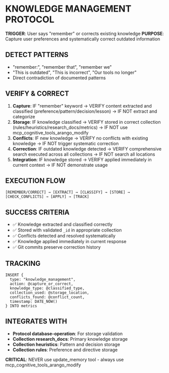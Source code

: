 <!-- FILE_MAP_BEGIN 
<!--
{"file_metadata":{"title":"KNOWLEDGE MANAGEMENT PROTOCOL","description":"This document outlines the protocol for capturing, verifying, correcting, and managing knowledge within the system. It details pattern detection, verification steps, execution flow, success criteria, tracking mechanisms, and integration points with other collections and protocols.","last_updated":"2025-07-31","type":"documentation"},"ai_instructions":"Analyze the document to understand the knowledge management workflow including pattern detection, verification, correction, execution flow, success criteria, tracking, and integration. Use the section divisions to navigate key procedural steps and code examples. Pay attention to the verification and correction logic, the AQL tracking query, and integration constraints. Ensure line numbers are accurate for precise referencing and avoid overlapping sections.","sections":[{"name":"Introduction and Purpose","description":"Introduces the knowledge management protocol, its trigger conditions, and the overall purpose of capturing and correcting user knowledge.","line_start":7,"line_end":11},{"name":"Pattern Detection","description":"Describes the specific phrases and patterns that trigger the knowledge capture or correction process.","line_start":12,"line_end":16},{"name":"Verification and Correction Process","description":"Details the step-by-step verification, classification, storage, conflict detection, correction, and integration procedures for managing knowledge.","line_start":17,"line_end":23},{"name":"Execution Flow Diagram","description":"Presents the sequential flow of the knowledge management process from remembering or correcting to tracking.","line_start":24,"line_end":28},{"name":"Success Criteria","description":"Lists the criteria that define successful knowledge management including extraction, storage, conflict resolution, application, and history preservation.","line_start":29,"line_end":35},{"name":"Tracking Mechanism","description":"Provides the AQL code block used to log knowledge management actions and metadata into the metrics collection.","line_start":36,"line_end":47},{"name":"Integration Points and Constraints","description":"Specifies the related collections and protocols integrated with the knowledge management process and highlights critical constraints on tool usage.","line_start":48,"line_end":56}],"key_elements":[{"name":"Trigger and Purpose Statements","description":"Defines the trigger keywords and the purpose of the knowledge management protocol, foundational for understanding the document's intent.","line":8},{"name":"Pattern Detection List","description":"Enumerates the key phrases that the system detects to initiate knowledge capture or correction.","line":13},{"name":"Verification and Correction Steps","description":"Numbered procedural instructions outlining how knowledge is captured, verified, stored, checked for conflicts, corrected, and integrated.","line":18},{"name":"Execution Flow Diagram","description":"A concise symbolic flowchart representing the sequential stages of the knowledge management process.","line":25},{"name":"Success Criteria Checklist","description":"Bullet points with checkmarks defining the conditions for successful knowledge management operations.","line":30},{"name":"AQL Tracking Code Block","description":"An ArangoDB Query Language code snippet used to insert tracking data about knowledge management actions into the metrics collection.","line":37},{"name":"Integration References and Critical Warning","description":"Lists the collections and protocols integrated with this process and includes a critical warning about tool usage restrictions.","line":49}]}
-->
<!-- FILE_MAP_END -->

# KNOWLEDGE MANAGEMENT PROTOCOL

**TRIGGER**: User says "remember" or corrects existing knowledge
**PURPOSE**: Capture user preferences and systematically correct outdated information

## DETECT PATTERNS
- "remember:", "remember that", "remember we"
- "This is outdated", "This is incorrect", "Our tools no longer"
- Direct contradiction of documented patterns

## VERIFY & CORRECT
1. **Capture**: IF "remember" keyword → VERIFY content extracted and classified (preference/pattern/decision/lesson) → IF NOT extract and categorize
2. **Storage**: IF knowledge classified → VERIFY stored in correct collection (rules/heuristics/research_docs/metrics) → IF NOT use mcp_cognitive_tools_arango_modify
3. **Conflicts**: IF new knowledge → VERIFY no conflicts with existing knowledge → IF NOT trigger systematic correction
4. **Correction**: IF outdated knowledge detected → VERIFY comprehensive search executed across all collections → IF NOT search all locations
5. **Integration**: IF knowledge stored → VERIFY applied immediately in current context → IF NOT demonstrate usage

## EXECUTION FLOW
```
[REMEMBER/CORRECT] → [EXTRACT] → [CLASSIFY] → [STORE] → [CHECK_CONFLICTS] → [APPLY] → [TRACK]
```

## SUCCESS CRITERIA
- ✅ Knowledge extracted and classified correctly
- ✅ Stored with validated `_id` in appropriate collection
- ✅ Conflicts detected and resolved systematically
- ✅ Knowledge applied immediately in current response
- ✅ Git commits preserve correction history

## TRACKING
```aql
INSERT {
  type: "knowledge_management",
  action: @capture_or_correct,
  knowledge_type: @classified_type,
  collection_used: @storage_location,
  conflicts_found: @conflict_count,
  timestamp: DATE_NOW()
} INTO metrics
```

## INTEGRATES WITH
- **Protocol database-operation**: For storage validation
- **Collection research_docs**: Primary knowledge storage
- **Collection heuristics**: Pattern and decision storage
- **Collection rules**: Preference and directive storage

**CRITICAL**: NEVER use update_memory tool - always use mcp_cognitive_tools_arango_modify

